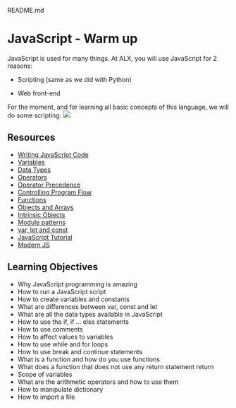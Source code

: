 README.md
# JavaScript - Warm up

JavaScript is used for many things. At ALX, you will use JavaScript for 2 reasons:

* Scripting (same as we did with Python)
  
* Web front-end

For the moment, and for learning all basic concepts of this language, we will do some scripting.
![](https://s3.amazonaws.com/intranet-projects-files/holbertonschool-higher-level_programming+/303/Javascript-535.png.jpeg)

## Resources
* [Writing JavaScript Code](https://intranet.alxswe.com/rltoken/APZmtL9w79192Tb5rnlZdw)
* [Variables](https://intranet.alxswe.com/rltoken/uS2wx3lepQNsZv9s8QiIHw)
* [Data Types](https://intranet.alxswe.com/rltoken/-A8NrRXtbEQxgnsn5RcCdA)
* [Operators](https://intranet.alxswe.com/rltoken/APZmtL9w79192Tb5rnlZdw)
* [Operator Precedence](https://intranet.alxswe.com/rltoken/x-s3s429IZq24OcvBsmB-Q)
* [Controlling Program Flow](https://intranet.alxswe.com/rltoken/RNqXLZl7X89l8j9ahmZpvQ)
* [Functions](https://intranet.alxswe.com/rltoken/NfmE5LmeO3KJvSS9WgzFWw)
* [Objects and Arrays](https://intranet.alxswe.com/rltoken/tii5tBRqPGmZSLdIYPphGQ)
* [Intrinsic Objects](https://intranet.alxswe.com/rltoken/tii5tBRqPGmZSLdIYPphGQ)
* [Module patterns](https://intranet.alxswe.com/rltoken/BO7eZ67y8m5IN73fOOBZUg)
* [var, let and const](https://intranet.alxswe.com/rltoken/Hv8cxS35QWiJUcBJKMA76g)
* [JavaScript Tutorial](https://intranet.alxswe.com/rltoken/R2STzQtaj4RWSsadh4cYeA)
* [Modern JS](https://intranet.alxswe.com/rltoken/AM2vFBysBJNU37w8N1zZog)

## Learning Objectives
* Why JavaScript programming is amazing
* How to run a JavaScript script
* How to create variables and constants
* What are differences between var, const and let
* What are all the data types available in JavaScript
* How to use the if, if ... else statements
* How to use comments
* How to affect values to variables
* How to use while and for loops
* How to use break and continue statements
* What is a function and how do you use functions
* What does a function that does not use any return statement return
* Scope of variables
* What are the arithmetic operators and how to use them
* How to manipulate dictionary
* How to import a file

